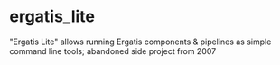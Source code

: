 # ergatis_lite
"Ergatis Lite" allows running Ergatis components &amp; pipelines as simple command line tools; abandoned side project from 2007
